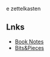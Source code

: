 e zettelkasten

## Lnks
 - [Book Notes](1621753249-biblio.md)
 - [Bits&Pieces](1620238500-register.md)


